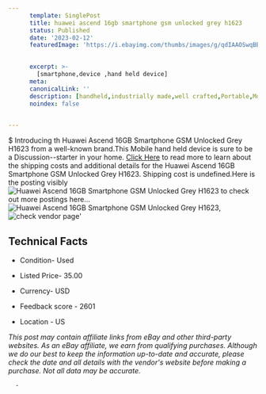 ```yaml
---
      template: SinglePost
      title: huawei ascend 16gb smartphone gsm unlocked grey h1623
      status: Published
      date: '2023-02-12'
      featuredImage: 'https://i.ebayimg.com/thumbs/images/g/qdIAAOSwqBBj3pWH/s-l225.jpg'
       

      excerpt: >-
        [smartphone,device ,hand held device]
      meta:
      canonicalLink: ''
      description: [handheld,industrially made,well crafted,Portable,Mobile,Compact,Convenient,Lightweight,Maneuverable,Man-portable,Miniature,Carriable,Hand-held,Light,Holdable,Transportable,Mobile device,Pocket-sized,On-the-go,Wireless,Cordless,Compact size,Convenient size, smartphone,device ,hand held device]
      noindex: false
      

---
```

$
      Introducing th Huawei Ascend 16GB Smartphone GSM Unlocked Grey H1623 from a well-known brand.This Mobile hand held device is sure to be a Discussion--starter in your home. [Click Here](https://www.ebay.com/itm/185726441600?hash=item2b3e289880%3Ag%3AqdIAAOSwqBBj3pWH&mkevt=1&mkcid=1&mkrid=711-53200-19255-0&campid=%253CePNCampaignId%253E&customid=%253CreferenceId%253E&toolid=10049) to read more to learn about the shipping costs and additional details for the Huawei Ascend 16GB Smartphone GSM Unlocked Grey H1623. Shipping cost is undefined.Here is the posting visibly ![Huawei Ascend 16GB Smartphone GSM Unlocked Grey H1623](https://i.ebayimg.com/thumbs/images/g/qdIAAOSwqBBj3pWH/s-l225.jpg) to check out more postings here... ![Huawei Ascend 16GB Smartphone GSM Unlocked Grey H1623](https://i.ebayimg.com/images/g/qdIAAOSwqBBj3pWH/s-l1600.jpg), ![check vendor page](https://origin-galleryplus.ebayimg.com/ws/web/185726441600_2_0_1/225x225.jpg,https://origin-galleryplus.ebayimg.com/ws/web/185726441600_3_0_1/225x225.jpg,https://origin-galleryplus.ebayimg.com/ws/web/185726441600_4_0_1/225x225.jpg)'

      

 ## Technical Facts 



     
      

 - Condition- Used 


      

 - Listed Price- 35.00 


      

 - Currency- USD 


      

 - Feedback score - 2601 


      

 - Location - US 


      
      

 *_This post may contain affiliate links from eBay and other third-party websites. As an eBay affiliate, we earn from qualifying purchases. Although we do our best to keep the information up-to-date and accurate, please check the date and all details with the vendor's website before making a purchase. Not all data may be accurate._*




      -
